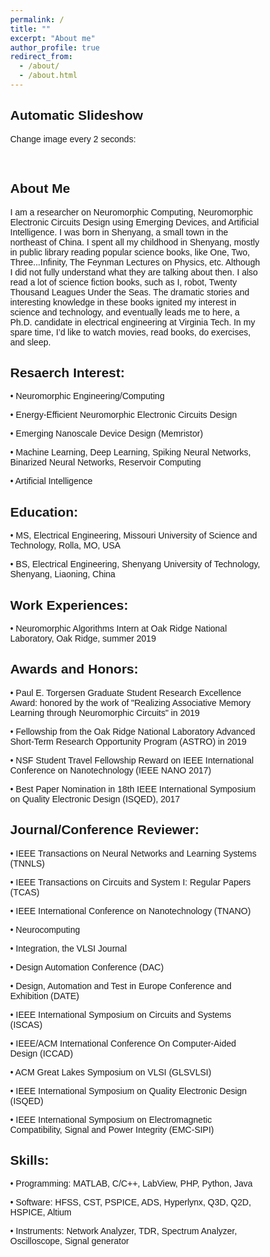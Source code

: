 ```yaml
---
permalink: /
title: ""
excerpt: "About me"
author_profile: true
redirect_from: 
  - /about/
  - /about.html
---
```


<html>
<head>
<meta name="viewport" content="width=device-width, initial-scale=1">
<style>
* {box-sizing: border-box}
body {font-family: Verdana, sans-serif; margin:0}
.mySlides {display: none}
img {vertical-align: middle;}

/* Slideshow container */
.slideshow-container {
  max-width: 1000px;
  position: relative;
  margin: auto;
}

/* Next & previous buttons */
.prev, .next {
  cursor: pointer;
  position: absolute;
  top: 50%;
  width: auto;
  padding: 16px;
  margin-top: -22px;
  color: white;
  font-weight: bold;
  font-size: 18px;
  transition: 0.6s ease;
  border-radius: 0 3px 3px 0;
  user-select: none;
}

/* Position the "next button" to the right */
.next {
  right: 0;
  border-radius: 3px 0 0 3px;
}

/* On hover, add a black background color with a little bit see-through */
.prev:hover, .next:hover {
  background-color: rgba(0,0,0,0.8);
}

/* Caption text */
.text {
  color: #f2f2f2;
  font-size: 15px;
  padding: 8px 12px;
  position: absolute;
  bottom: 8px;
  width: 100%;
  text-align: center;
}

/* Number text (1/3 etc) */
.numbertext {
  color: #f2f2f2;
  font-size: 12px;
  padding: 8px 12px;
  position: absolute;
  top: 0;
}

/* The dots/bullets/indicators */
.dot {
  cursor: pointer;
  height: 15px;
  width: 15px;
  margin: 0 2px;
  background-color: #bbb;
  border-radius: 50%;
  display: inline-block;
  transition: background-color 0.6s ease;
}

.active, .dot:hover {
  background-color: #717171;
}

/* Fading animation */
.fade {
  -webkit-animation-name: fade;
  -webkit-animation-duration: 1.5s;
  animation-name: fade;
  animation-duration: 1.5s;
}

@-webkit-keyframes fade {
  from {opacity: .4} 
  to {opacity: 1}
}

@keyframes fade {
  from {opacity: .4} 
  to {opacity: 1}
}

/* On smaller screens, decrease text size */
@media only screen and (max-width: 300px) {
  .prev, .next,.text {font-size: 11px}
}
</style>
</head>
<body>

<div class="slideshow-container">

<div class="mySlides fade">
  <div class="numbertext">1 / 3</div>
  <img src="https://an-hongyu.github.io/vt/images/photo/20190510_Torgersen_award/DSC_0185_2.jpg" style="width:100%">
  <div class="text">Caption Text</div>
</div>

<div class="mySlides fade">
  <div class="numbertext">2 / 3</div>
  <img src="https://an-hongyu.github.io/vt/images/photo/2019_ornl/IMG_3537.JPG" style="width:100%">
  <div class="text">Caption Two</div>
</div>

<div class="mySlides fade">
  <div class="numbertext">3 / 3</div>
  <img src="https://an-hongyu.github.io/vt/images/photo/20191111_two_layer_memristor/IMG_3975_2.JPG" style="width:100%">
  <div class="text">Caption Three</div>
</div>


<html>
<head>
<meta name="viewport" content="width=device-width, initial-scale=1">
<style>
* {box-sizing: border-box;}
body {font-family: Verdana, sans-serif;}
.mySlides {display: none;}
img {vertical-align: middle;}

/* Slideshow container */
.slideshow-container {
  max-width: 1000px;
  position: relative;
  margin: auto;
}

/* Caption text */
.text {
  color: #f2f2f2;
  font-size: 15px;
  padding: 8px 12px;
  position: absolute;
  bottom: 8px;
  width: 100%;
  text-align: center;
}

/* Number text (1/3 etc) */
.numbertext {
  color: #f2f2f2;
  font-size: 12px;
  padding: 8px 12px;
  position: absolute;
  top: 0;
}

/* The dots/bullets/indicators */
.dot {
  height: 15px;
  width: 15px;
  margin: 0 2px;
  background-color: #bbb;
  border-radius: 50%;
  display: inline-block;
  transition: background-color 0.6s ease;
}

.active {
  background-color: #717171;
}

/* Fading animation */
.fade {
  -webkit-animation-name: fade;
  -webkit-animation-duration: 1.5s;
  animation-name: fade;
  animation-duration: 1.5s;
}

@-webkit-keyframes fade {
  from {opacity: .4} 
  to {opacity: 1}
}

@keyframes fade {
  from {opacity: .4} 
  to {opacity: 1}
}

/* On smaller screens, decrease text size */
@media only screen and (max-width: 300px) {
  .text {font-size: 11px}
}
</style>
</head>
<body>

<h2>Automatic Slideshow</h2>
<p>Change image every 2 seconds:</p>

<div class="slideshow-container">

<div class="mySlides fade">
  <div class="numbertext">1 / 3</div>
  <img src="https://an-hongyu.github.io/vt/images/photo/2019_ornl/IMG_3537.JPG" style="width:100%">
  <div class="text">Caption Text</div>
</div>

<div class="mySlides fade">
  <div class="numbertext">2 / 3</div>
  <img src="https://an-hongyu.github.io/vt/images/photo/2019_ornl/IMG_3537.JPG" style="width:100%">
  <div class="text">Caption Two</div>
</div>

<div class="mySlides fade">
  <div class="numbertext">3 / 3</div>
  <img src="https://an-hongyu.github.io/vt/images/photo/20191111_two_layer_memristor/IMG_3975_2.JPG" style="width:100%">
  <div class="text">Caption Three</div>
</div>

</div>
<br>

<div style="text-align:center">
  <span class="dot"></span> 
  <span class="dot"></span> 
  <span class="dot"></span> 
</div>

<script>
var slideIndex = 0;
showSlides();

function showSlides() {
  var i;
  var slides = document.getElementsByClassName("mySlides");
  var dots = document.getElementsByClassName("dot");
  for (i = 0; i < slides.length; i++) {
    slides[i].style.display = "none";  
  }
  slideIndex++;
  if (slideIndex > slides.length) {slideIndex = 1}    
  for (i = 0; i < dots.length; i++) {
    dots[i].className = dots[i].className.replace(" active", "");
  }
  slides[slideIndex-1].style.display = "block";  
  dots[slideIndex-1].className += " active";
  setTimeout(showSlides, 2000); // Change image every 2 seconds
}
</script>

</body>
</html> 

About Me
------
I am a researcher on Neuromorphic Computing, Neuromorphic Electronic Circuits Design using Emerging Devices, and Artificial Intelligence. I was born in Shenyang, a small town in the northeast of China. I spent all my childhood in Shenyang, mostly in public library reading popular science books, like One, Two, Three...Infinity, The Feynman Lectures on Physics, etc. Although I did not fully understand what they are talking about then. I also read a lot of science fiction books, such as I, robot, Twenty Thousand Leagues Under the Seas. The dramatic stories and interesting knowledge in these books ignited my interest in science and technology, and eventually leads me to here, a Ph.D. candidate in electrical engineering at Virginia Tech. In my spare time, I’d like to watch movies, read books, do exercises, and sleep.   

Resaerch Interest: 
------
 •	Neuromorphic Engineering/Computing
 
 •	Energy-Efficient Neuromorphic Electronic Circuits Design
 
 •	Emerging Nanoscale Device Design (Memristor)
 
 •	Machine Learning, Deep Learning, Spiking Neural Networks, Binarized Neural Networks, Reservoir Computing
 
 •	Artificial Intelligence

Education:
------
•	MS, Electrical Engineering, Missouri University of Science and Technology, Rolla, MO, USA

•	BS, Electrical Engineering, Shenyang University of Technology, Shenyang, Liaoning, China

Work Experiences:
------
•	Neuromorphic Algorithms Intern at Oak Ridge National Laboratory, Oak Ridge, summer 2019

Awards and Honors:
------
•	Paul E. Torgersen Graduate Student Research Excellence Award: honored by the work of "Realizing Associative Memory Learning through Neuromorphic Circuits" in 2019

•	Fellowship from the Oak Ridge National Laboratory Advanced Short-Term Research Opportunity Program (ASTRO) in 2019

•	NSF Student Travel Fellowship Reward on IEEE International Conference on Nanotechnology (IEEE NANO 2017)

•	Best Paper Nomination in 18th IEEE International Symposium on Quality Electronic Design (ISQED), 2017

Journal/Conference Reviewer:
------
•	IEEE Transactions on Neural Networks and Learning Systems (TNNLS)

•	IEEE Transactions on Circuits and System I: Regular Papers (TCAS)

•	IEEE International Conference on Nanotechnology (TNANO)

•	Neurocomputing

•	Integration, the VLSI Journal

•	Design Automation Conference (DAC)

•	Design, Automation and Test in Europe Conference and Exhibition (DATE)

•	IEEE International Symposium on Circuits and Systems (ISCAS)

•	IEEE/ACM International Conference On Computer-Aided Design (ICCAD)

•	ACM Great Lakes Symposium on VLSI (GLSVLSI)

•	IEEE International Symposium on Quality Electronic Design (ISQED)

•	IEEE International Symposium on Electromagnetic Compatibility, Signal and Power Integrity (EMC-SIPI)


Skills:
------
•	Programming: MATLAB, C/C++, LabView, PHP, Python, Java

•	Software: HFSS, CST, PSPICE, ADS, Hyperlynx, Q3D, Q2D, HSPICE, Altium

•	Instruments: Network Analyzer, TDR, Spectrum Analyzer, Oscilloscope, Signal generator

